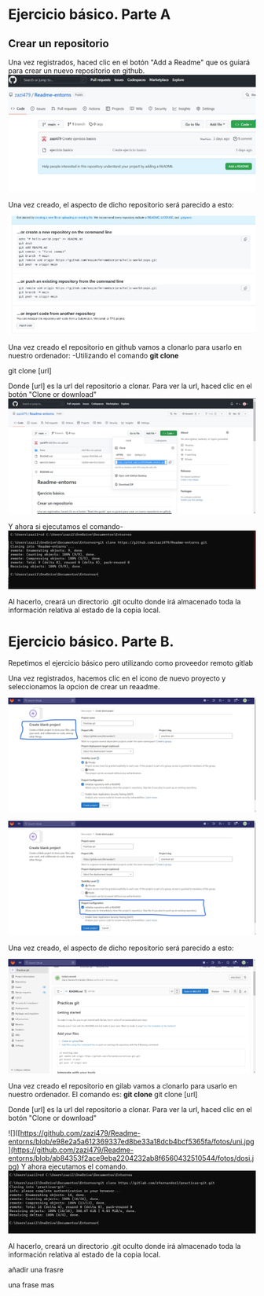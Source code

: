 
# Ejercicio básico. Parte A

## Crear un repositorio

Una vez registrados, haced clic en el botón "Add a Readme" que os guiará para crear un nuevo repositorio en github.
![inicio.jpg](https://github.com/zazi479/Readme-entorns/blob/7c5fa7ee8416aa47e60fc7c8a39b0f9d9c6b259f/fotos/inicio.jpg)

Una vez creado, el aspecto de dicho repositorio será parecido a esto:

![](https://github.com/zazi479/Readme-entorns/blob/1897a8e68c2813d99213862d6eaf9921aa33887b/fotos/segundo.jpg)


Una vez creado el repositorio en github vamos a clonarlo para usarlo en nuestro ordenador:
-Utilizando el comando **git clone**

git clone [url]

Donde [url] es la url del repositorio a clonar. Para ver la url, haced clic en el botón "Clone or download"
![](https://github.com/zazi479/Readme-entorns/blob/e98e2a5a612369337ed8be33a18dcb4bcf5365fa/fotos/uni.jpg)

Y ahora si ejecutamos el comando-
![](https://github.com/zazi479/Readme-entorns/blob/d0f11e8f9fc5095252c0431f3d2de1ab3df73850/fotos/tercer%20.jpg)

Al hacerlo, creará un directorio .git oculto donde irá almacenado toda la información relativa al estado de la copia local.




# Ejercicio básico. Parte B.

Repetimos el ejercicio básico pero utilizando como proveedor remoto gitlab

Una vez registrados, hacemos clic en el icono de nuevo proyecto y seleccionamos la opcion de crear un reaadme.

![](https://github.com/zazi479/Readme-entorns/blob/db202f45b2ab8a1e6effa2fb950f90bb259c2b8e/fotos/uno.uno.jpg)

![](https://github.com/zazi479/Readme-entorns/blob/db202f45b2ab8a1e6effa2fb950f90bb259c2b8e/fotos/uno.dos.jpg)

Una vez creado, el aspecto de dicho repositorio será parecido a esto:

![](https://github.com/zazi479/Readme-entorns/blob/25cdae00beac65d1ef4c31b7b42e58749faea02e/fotos/uno.tres.jpg)


Una vez creado el repositorio en gilab vamos a clonarlo para usarlo en nuestro ordenador.
El comando es: **git clone**
git clone [url]

Donde [url] es la url del repositorio a clonar. Para ver la url, haced clic en el botón "Clone or download"

![]([https://github.com/zazi479/Readme-entorns/blob/e98e2a5a612369337ed8be33a18dcb4bcf5365fa/fotos/uni.jpg](https://github.com/zazi479/Readme-entorns/blob/ab84353f2ace9eba2204232ab8f6560432510544/fotos/dosi.jpg)
Y ahora ejecutamos el comando.
![](https://github.com/zazi479/Readme-entorns/blob/e6457534bacc13ebc749a702392c25c72bbb1c8b/fotos/uno.cuatr.jpg)

Al hacerlo, creará un directorio .git oculto donde irá almacenado toda la información relativa al estado de la copia local.


añadir una frasre

una frase mas

